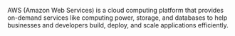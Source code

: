 
AWS (Amazon Web Services) is a cloud computing platform that provides on-demand services like computing power, storage, and databases to help businesses and developers build, deploy, and scale applications efficiently.
